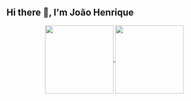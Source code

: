 ## Hi there 👋, I'm João Henrique

<div align="center">
  <a href="https://github.com/joaohgp-dev">
    <img height=160 align="center" src="https://github-readme-stats.vercel.app/api?username=joaohgp-dev&show_icons=true&theme=gotham" />
  </a>
  <a href="https://github.com/joaohgp-dev/convoychat">
    <img height=160 align="center" src="https://github-readme-stats.vercel.app/api/top-langs/?username=joaohgp-dev&size_weight=0.5&count_weight=0.5&theme=gotham&layout=compact&card_width=320" />
  </a>
</div>
